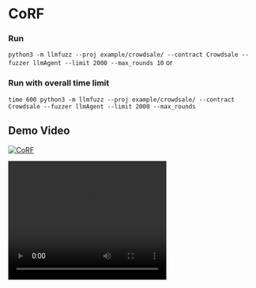 # CoRF

### Run
```python3 -m llmfuzz --proj example/crowdsale/ --contract Crowdsale --fuzzer llmAgent --limit 2000 --max_rounds 10```
or
### Run with overall time limit

```time 600 python3 -m llmfuzz --proj example/crowdsale/ --contract Crowdsale --fuzzer llmAgent --limit 2000 --max_rounds```

## Demo Video
[![CoRF](https://res.cloudinary.com/marcomontalbano/image/upload/v1721658637/video_to_markdown/images/youtube--na0dStb2gfE-c05b58ac6eb4c4700831b2b3070cd403.jpg)](https://youtu.be/na0dStb2gfE "CoRF")


<video width="320" height="240" controls>
  <source src="https://github.com/JieChenSimon/CoRF/blob/main/demo/CoRF-demo.mp4" type="video/mp4">
  Your browser does not support the video tag.
</video>
